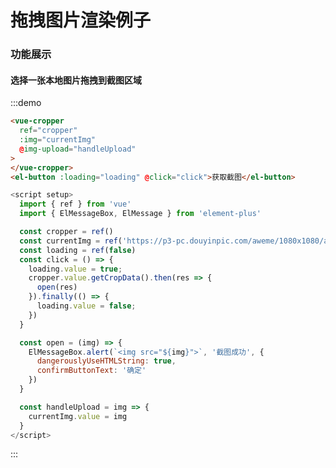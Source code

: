 #  拖拽图片渲染例子

### 功能展示
#### 选择一张本地图片拖拽到截图区域
:::demo
```html
<vue-cropper 
  ref="cropper"
  :img="currentImg"
  @img-upload="handleUpload"
>
</vue-cropper>
<el-button :loading="loading" @click="click">获取截图</el-button>
```

```js
<script setup>
  import { ref } from 'vue'
  import { ElMessageBox, ElMessage } from 'element-plus'

  const cropper = ref()
  const currentImg = ref('https://p3-pc.douyinpic.com/aweme/1080x1080/aweme-avatar/tos-cn-avt-0015_2f07496a52314c3e024eaafaba73dd35.jpeg')
  const loading = ref(false)
  const click = () => {
    loading.value = true;
    cropper.value.getCropData().then(res => {
      open(res)
    }).finally(() => {
      loading.value = false;
    })
  }

  const open = (img) => {
    ElMessageBox.alert(`<img src="${img}">`, '截图成功', {
      dangerouslyUseHTMLString: true,
      confirmButtonText: '确定'
    })
  }

  const handleUpload = img => {
    currentImg.value = img
  }
</script>

```
:::

<script setup>
  import { ref } from 'vue'
  import { ElMessageBox, ElMessage } from 'element-plus'

  const cropper = ref()
  const currentImg = ref('https://p3-pc.douyinpic.com/aweme/1080x1080/aweme-avatar/tos-cn-avt-0015_2f07496a52314c3e024eaafaba73dd35.jpeg')
  const loading = ref(false)
  const click = () => {
    loading.value = true;
    cropper.value.getCropData().then(res => {
      open(res)
    }).finally(() => {
      loading.value = false;
    })
  }

  const open = (img) => {
    ElMessageBox.alert(`<img src="${img}">`, '截图成功', {
      dangerouslyUseHTMLString: true,
      confirmButtonText: '确定'
    })
  }

  const handleUpload = img => {
    currentImg.value = img
  }
</script>

<style lang="scss" scoped>
  button {
    margin-top: 30px;
  }
</style>

